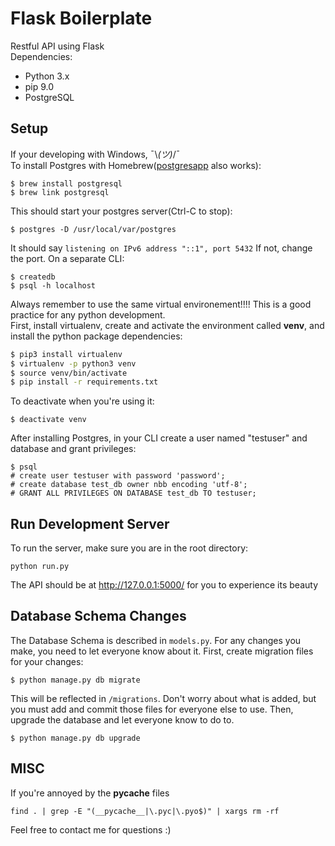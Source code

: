 # Flask Boilerplate

Restful API using Flask <br>
Dependencies:
- Python 3.x
- pip 9.0
- PostgreSQL 

## Setup 
If your developing with Windows, ¯\\_(ツ)_/¯ <br>
To install Postgres with Homebrew([postgresapp](http://postgresapp.com/) also works):
```
$ brew install postgresql
$ brew link postgresql
```
This should start your postgres server(Ctrl-C to stop):
```
$ postgres -D /usr/local/var/postgres
```
It should say ```listening on IPv6 address "::1", port 5432``` If not, change the port. On a separate CLI:
```
$ createdb
$ psql -h localhost
```
Always remember to use the same virtual environement!!!! This is a good practice for any python development. <br>
First, install virtualenv, create and activate the environment called **venv**, and install the python package dependencies:
```bash
$ pip3 install virtualenv
$ virtualenv -p python3 venv
$ source venv/bin/activate
$ pip install -r requirements.txt
```
To deactivate when you're using it:
```
$ deactivate venv
```
After installing Postgres, in your CLI create a user named "testuser" and database and grant privileges:
```
$ psql
# create user testuser with password 'password';
# create database test_db owner nbb encoding 'utf-8';
# GRANT ALL PRIVILEGES ON DATABASE test_db TO testuser;
```


## Run Development Server
To run the server, make sure you are in the root directory:
```
python run.py
```
The API should be at http://127.0.0.1:5000/ for you to experience its beauty

## Database Schema Changes
The Database Schema is described in ```models.py```. For any changes you make, you need to let everyone know about it. First, create migration files for your changes:
```
$ python manage.py db migrate 
```
This will be reflected in ```/migrations```. Don't worry about what is added, but you must add and commit those files for everyone else to use. Then, upgrade the database and let everyone know to do to.
```
$ python manage.py db upgrade
```

## MISC
If you're annoyed by the __pycache__ files 
```
find . | grep -E "(__pycache__|\.pyc|\.pyo$)" | xargs rm -rf
```

Feel free to contact me for questions :) 
